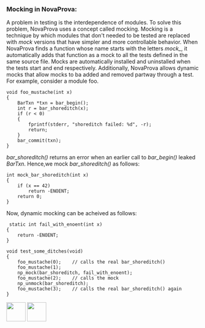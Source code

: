 ### Mocking in NovaProva:
   A problem in testing is the interdependence of modules. To solve this problem, NovaProva uses a concept
   called mocking. Mocking is a technique by which modules that don't needed to be tested are replaced with <I>mock</I> versions
   that have simpler and more controllable behavior. When NovaProva finds a function whose name starts with the letters <I>mock_</I>, 
   it automatically adds that function as a mock to all the tests defined in the same source file. Mocks are automatically installed 
   and uninstalled when the tests start and end respectively. Additionally, NovaProva allows dynamic mocks that allow mocks
   to ba added and removed partway through a test. 
For example, consider a module foo.
<pre><code>void foo_mustache(int x)
{
    BarTxn *txn = bar_begin();
    int r = bar_shoreditch(x);
    if (r < 0)
    {
        fprintf(stderr, "shoreditch failed: %d", -r);
        return;
    }
    bar_commit(txn);
}</pre></code>

<I>bar_shoreditch()</I> returns an error when an earlier call to <I>bar_begin()</I> leaked <I>BarTxn</I>. 
Hence,we mock <I>bar_shoreditch()</I> as follows:
<pre><code>int mock_bar_shoreditch(int x)
{
    if (x == 42)
        return -ENOENT;
    return 0;
}</pre></code>
   
Now, dynamic mocking can be acheived as follows:   
   <pre><code> static int fail_with_enoent(int x)
{
    return -ENOENT;
}

void test_some_ditches(void)
{
    foo_mustache(0);    // calls the real bar_shoreditch() 
    foo_mustache(1);
    np_mock(bar_shoreditch, fail_with_enoent);
    foo_mustache(2);    // calls the mock
    np_unmock(bar_shoreditch);
    foo_mustache(3);    // calls the real bar_shoreditch() again 
}
</pre></code>



[<img src="https://cloud.githubusercontent.com/assets/14101008/10718970/e8253ecc-7b43-11e5-8fcb-af3acab64686.png" width="50" height="50"></img>](https://github.com/hariniiyer/CSCI-5828_Presentation2_Testing-Frameworks/blob/master/NovaProvaDesign.md)
[<img src="https://cloud.githubusercontent.com/assets/14101008/10718969/e5b6db32-7b43-11e5-886a-b848ca79f105.png" width="50" height="50"></img>](https://github.com/hariniiyer/CSCI-5828_Presentation2_Testing-Frameworks/blob/master/NovaProvaExample.md)
